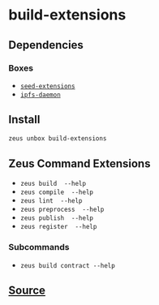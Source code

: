 
build-extensions
====================







## Dependencies
### Boxes
* [`seed-extensions`](seed-extensions.md)
* [`ipfs-daemon`](ipfs-daemon.md)




## Install
```bash
zeus unbox build-extensions
```



## Zeus Command Extensions
* ```zeus build  --help```
* ```zeus compile  --help```
* ```zeus lint  --help```
* ```zeus preprocess  --help```
* ```zeus publish  --help```
* ```zeus register  --help```
### Subcommands
* ```zeus build contract --help```







## [Source](https://github.com/liquidapps-io/zeus-sdk/tree/master/boxes/groups/core/build-extensions)
